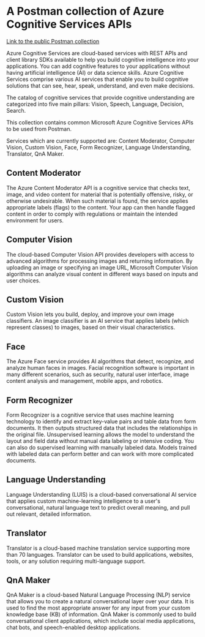 # A Postman collection of Azure Cognitive Services APIs

[Link to the public Postman collection](https://www.postman.com/devrain/workspace/devrain/collection/6348787-f114d6c6-b81f-4e26-acd2-502dcc21bdf5?ctx=documentation)

Azure Cognitive Services are cloud-based services with REST APIs and client library SDKs available to help you build cognitive intelligence into your applications. You can add cognitive features to your applications without having artificial intelligence (AI) or data science skills. Azure Cognitive Services comprise various AI services that enable you to build cognitive solutions that can see, hear, speak, understand, and even make decisions.

The catalog of cognitive services that provide cognitive understanding are categorized into five main pillars: Vision, Speech, Language, Decision, Search.

This collection contains common Microsoft Azure Cognitive Services APIs to be used from Postman.

Services which are currently supported are: Content Moderator, Computer Vision, Custom Vision, Face, Form Recognizer, Language Understanding, Translator, QnA Maker.

## Content Moderator

The Azure Content Moderator API is a cognitive service that checks text, image, and video content for material that is potentially offensive, risky, or otherwise undesirable. When such material is found, the service applies appropriate labels (flags) to the content. Your app can then handle flagged content in order to comply with regulations or maintain the intended environment for users.

## Computer Vision

The cloud-based Computer Vision API provides developers with access to advanced algorithms for processing images and returning information. By uploading an image or specifying an image URL, Microsoft Computer Vision algorithms can analyze visual content in different ways based on inputs and user choices.

## Custom Vision

Custom Vision lets you build, deploy, and improve your own image classifiers. An image classifier is an AI service that applies labels (which represent classes) to images, based on their visual characteristics.

## Face

The Azure Face service provides AI algorithms that detect, recognize, and analyze human faces in images. Facial recognition software is important in many different scenarios, such as security, natural user interface, image content analysis and management, mobile apps, and robotics.

## Form Recognizer

Form Recognizer is a cognitive service that uses machine learning technology to identify and extract key-value pairs and table data from form documents. It then outputs structured data that includes the relationships in the original file. Unsupervised learning allows the model to understand the layout and field data without manual data labeling or intensive coding. You can also do supervised learning with manually labeled data. Models trained with labeled data can perform better and can work with more complicated documents.

## Language Understanding

Language Understanding (LUIS) is a cloud-based conversational AI service that applies custom machine-learning intelligence to a user's conversational, natural language text to predict overall meaning, and pull out relevant, detailed information.

## Translator

Translator is a cloud-based machine translation service supporting more than 70 languages. Translator can be used to build applications, websites, tools, or any solution requiring multi-language support.

## QnA Maker

QnA Maker is a cloud-based Natural Language Processing (NLP) service that allows you to create a natural conversational layer over your data. It is used to find the most appropriate answer for any input from your custom knowledge base (KB) of information. QnA Maker is commonly used to build conversational client applications, which include social media applications, chat bots, and speech-enabled desktop applications.
